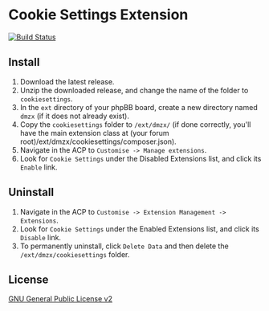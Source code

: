 # Cookie Settings Extension

[![Build Status](https://travis-ci.org/dmzx/Cookie-Settings.svg?branch=master)](https://travis-ci.org/dmzx/Cookie-Settings)

## Install

1. Download the latest release.
2. Unzip the downloaded release, and change the name of the folder to `cookiesettings`.
3. In the `ext` directory of your phpBB board, create a new directory named `dmzx` (if it does not already exist).
4. Copy the `cookiesettings` folder to `/ext/dmzx/` (if done correctly, you'll have the main extension class at (your forum root)/ext/dmzx/cookiesettings/composer.json).
5. Navigate in the ACP to `Customise -> Manage extensions`.
6. Look for `Cookie Settings` under the Disabled Extensions list, and click its `Enable` link.

## Uninstall

1. Navigate in the ACP to `Customise -> Extension Management -> Extensions`.
2. Look for `Cookie Settings` under the Enabled Extensions list, and click its `Disable` link.
3. To permanently uninstall, click `Delete Data` and then delete the `/ext/dmzx/cookiesettings` folder.

## License
[GNU General Public License v2](http://opensource.org/licenses/GPL-2.0)
